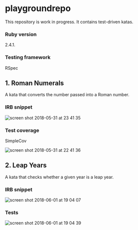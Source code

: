 # playgroundrepo

This repository is work in progress. It contains test-driven katas.

### Ruby version
2.4.1.

### Testing framework
RSpec



## 1. Roman Numerals
A kata that converts the number passed into a Roman number.

### IRB snippet
![screen shot 2018-05-31 at 23 41 35](https://user-images.githubusercontent.com/33669463/40812326-2f631824-652d-11e8-8944-efe35fb4d9c6.png)

### Test coverage
SimpleCov

![screen shot 2018-05-31 at 22 41 36](https://user-images.githubusercontent.com/33669463/40812322-2c4fd604-652d-11e8-8e9d-50537ebfa090.png)




## 2. Leap Years
A kata that checks whether a given year is a leap year.

### IRB snippet
![screen shot 2018-06-01 at 19 04 07](https://user-images.githubusercontent.com/33669463/40856333-68aea952-65cf-11e8-9957-34ebeeac0793.png)

### Tests
![screen shot 2018-06-01 at 19 04 39](https://user-images.githubusercontent.com/33669463/40856334-6b4a9ce8-65cf-11e8-8daf-fd7fc2898385.png)
